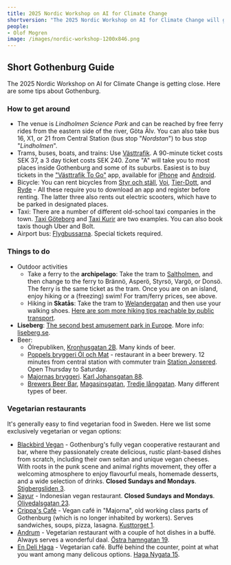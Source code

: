 ```yaml
---
title: 2025 Nordic Workshop on AI for Climate Change
shortversion: "The 2025 Nordic Workshop on AI for Climate Change will gather researchers from the Nordics. This one-day, in-person workshop, will take place in Gothenburg, Sweden, May 13th 2025. The workshop will feature a mix of keynotes, oral presentations, and posters around the topics of AI for climate change, including AI for biodiversity and the green transition. The workshop will be a meeting point for a wide range of researchers from (primarily) around the Nordic countries."
people:
- Olof Mogren
image: /images/nordic-workshop-1200x846.png
---
```


## Short Gothenburg Guide

The 2025 Nordic Workshop on AI for Climate Change is getting close. Here are some tips about Gothenburg.

### How to get around

* The venue is *Lindholmen Science Park* and can be reached by free ferry rides from the eastern side of the river, Göta Älv. You can also take bus 16, X1, or 21 from Central Station (bus stop "*Nordstan*") to bus stop "*Lindholmen*".
* Trams, buses, boats, and trains: Use [Västtrafik](https://www.vasttrafik.se/). A 90-minute ticket costs SEK 37, a 3 day ticket costs SEK 240. Zone "A" will take you to most places inside Gothenburg and some of its suburbs. Easiest is to buy tickets in the ["Västtrafik To Go"](https://www.vasttrafik.se/biljetter/mer-om-biljetter/vasttrafik-to-go/) app, available for [iPhone](https://itunes.apple.com/se/app/vasttrafik-to-go/id424903083?mt=8) and [Android](https://play.google.com/store/apps/details?id=com.vaesttrafik.vaesttrafik&hl=sv).
* Bicycle: You can rent bicycles from [Styr och ställ](https://styrochstall.se/sv/faq/), [Voi](https://www.voi.com/sv/stad/gothenburg), [Tier-Dott](https://ridedott.com/sv/), and [Ryde](https://www.ryde-technology.com/) - All these require you to download an app and register before renting. The latter three also rents out electric scooters, which have to be parked in designated places.
* Taxi: There are a number of different old-school taxi companies in the town. [Taxi Göteborg](https://www.taxigoteborg.se/) and [Taxi Kurir](https://www.taxikurir.se/goteborg) are two examples. You can also book taxis though Uber and Bolt.
* Airport bus: [Flygbussarna](https://www.flygbussarna.se/landvetter). Special tickets required.

### Things to do

* Outdoor activities
    * Take a ferry to the **archipelago**: Take the tram to [Saltholmen](https://www.vasttrafik.se/reseplanering/hallplatser/9021014005630000/), and then change to the ferry to Brännö, Asperö, Styrsö, Vargö, or Donsö. The ferry is the same ticket as the tram. Once you are on an island, enjoy hiking or a (freezing) swim! For tram/ferry prices, see above.
    * Hiking in **Skatås**: Take the tram to [Welandergatan](https://www.vasttrafik.se/reseplanering/hallplatser/9021014007370000/) and then use your walking shoes. [Here are som more hiking tips reachable by public transport](https://www.vasttrafik.se/om-vasttrafik/blogg/vandra-mellan-hallplatser/).
* **Liseberg**: [The second best amusement park in Europe](https://www.mynewsdesk.com/se/liseberg/pressreleases/swedens-liseberg-is-europes-second-best-amusement-park-3204578). More info: [liseberg.se](https://liseberg.se/).
* Beer:
    * Ölrepubliken, [Kronhusgatan 2B](https://maps.app.goo.gl/bTZL4obaUodfVzmM8). Many kinds of beer.
    * [Poppels bryggeri Öl och Mat](https://www.poppels.se/olochmat/) - restaurant in a beer brewery. 12 minutes from central station with commuter train [Station Jonsered](https://www.vasttrafik.se/reseplanering/hallplatser/9021014013100000/). Open Thursday to Saturday.
    * [Majornas bryggeri](https://majornasbryggeri.se/). [Karl Johansgatan 88](https://maps.app.goo.gl/t7Lq9yC5BQiS7xwF6).
    * [Brewers Beer Bar](https://www.brewersbeerbar.se/), [Magasinsgatan](https://maps.app.goo.gl/62AsjtLmVELHzwWq7), [Tredje långgatan](https://maps.app.goo.gl/MJSppEgBT3gE86KC8). Many different types of beer.

### Vegetarian restaurants

It's generally easy to find vegetarian food in Sweden. Here we list some exclusively vegetarian or vegan options:
* [Blackbird Vegan](https://blackbirdvegan.se/) - Gothenburg's fully vegan cooperative restaurant and bar, where they passionately create delicious, rustic plant-based dishes from scratch, including their own seitan and unique vegan cheeses. With roots in the punk scene and animal rights movement, they offer a welcoming atmosphere to enjoy flavourful meals, homemade desserts, and a wide selection of drinks. **Closed Sundays and Mondays**. [Stigbergsliden 3](https://maps.app.goo.gl/ZKX4Neef89m3qQPq6).
* [Sayur](https://www.instagram.com/sayur_warung/) - Indonesian vegan restaurant. **Closed Sundays and Mondays**.  [Olivedalsgatan 23](https://maps.app.goo.gl/Yg2WDQYDS5ZUFTqf9).
* [Crippa's Café](https://www.goteborg.com/platser/crippas-cafe) - Vegan café in "Majorna", old working class parts of Gothenburg (which is no longer inhabited by workers). Serves sandwiches, soups, pizza, lasagna. [Kusttorget 1](https://maps.app.goo.gl/YLjTNrCyfW4bKNJK8).
* [Andrum](https://www.instagram.com/andrum.veg/) - Vegetarian restaurant with a couple of hot dishes in a buffé. Always serves a wonderful daal. [Östra hamngatan 19](https://maps.app.goo.gl/qumMpuYUHpk69MXy5).
* [En Deli Haga](https://www.instagram.com/endelihaga/) - Vegetarian café. Buffé behind the counter, point at what you want among many delicous options. [Haga Nygata 15](https://maps.app.goo.gl/XYuumHHQ2eWWqwfm6).


